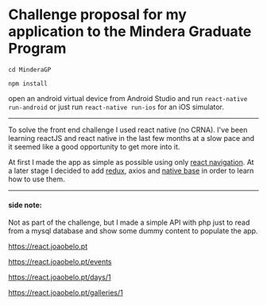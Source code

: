 # Challenge proposal for my application to the Mindera Graduate Program


``cd MinderaGP``

``npm install``

open an android virtual device from Android Studio and run ``react-native run-android`` or just run ``react-native run-ios`` for an iOS simulator.

---


To solve the front end challenge I used react native (no CRNA). I've been learning reactJS and react native in the last few months at a slow pace and it seemed like a good opportunity to get more into it.

At first I made the app as simple as possible using only [react navigation](https://reactnavigation.org). At a later stage I decided to add [redux](https://redux.js.org), axios and [native base](https://nativebase.io) in order to learn how to use them.

---

#### side note:

Not as part of the challenge, but I made a simple API with php just to read from a mysql database and show some dummy content to populate the app.

https://react.joaobelo.pt

https://react.joaobelo.pt/events

https://react.joaobelo.pt/days/1

https://react.joaobelo.pt/galleries/1




